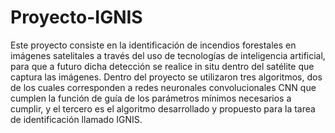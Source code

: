 # Proyecto-IGNIS
Este proyecto consiste en la identificación de incendios forestales en imágenes satelitales a través del uso de tecnologías de inteligencia artificial, para que a futuro dicha detección se realice in situ dentro del satélite que captura las imágenes.  Dentro del proyecto se utilizaron tres algoritmos, dos de los cuales corresponden a redes neuronales convolucionales CNN que cumplen la función de guía de los parámetros mínimos necesarios a cumplir, y el tercero es el algoritmo desarrollado y propuesto para la tarea de identificación llamado IGNIS.
